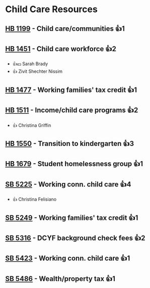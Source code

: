 # Child Care Resources

## [HB 1199](/bill/2023-24/hb/1199/) - Child care/communities 👍1  

## [HB 1451](/bill/2023-24/hb/1451/) - Child care workforce 👍2  
* 👍💵 Sarah Brady
* 👍 Zivit Shechter Nissim

## [HB 1477](/bill/2023-24/hb/1477/) - Working families' tax credit 👍1  

## [HB 1511](/bill/2023-24/hb/1511/) - Income/child care programs 👍2  
* 👍 Christina Griffin

## [HB 1550](/bill/2023-24/hb/1550/) - Transition to kindergarten 👍3  

## [HB 1679](/bill/2023-24/hb/1679/) - Student homelessness group 👍1  

## [SB 5225](/bill/2023-24/sb/5225/) - Working conn. child care 👍4  
* 👍 Christina Felisiano

## [SB 5249](/bill/2023-24/sb/5249/) - Working families' tax credit 👍1  

## [SB 5316](/bill/2023-24/sb/5316/) - DCYF background check fees 👍2  

## [SB 5423](/bill/2023-24/sb/5423/) - Working conn. child care 👍1  

## [SB 5486](/bill/2023-24/sb/5486/) - Wealth/property tax 👍1  